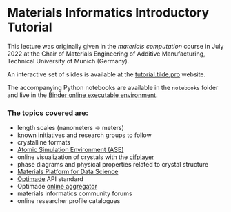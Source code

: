 # Materials Informatics Introductory Tutorial

This lecture was originally given in the _materials computation_ course in July 2022 at the Chair of Materials Engineering of Additive Manufacturing, Technical University of Munich (Germany).

An interactive set of slides is available at the [tutorial.tilde.pro](https://tutorial.tilde.pro) website.

The accompanying Python notebooks are available in the `notebooks` folder and live in the [Binder online executable environment](https://mybinder.org/v2/gh/blokhin/materials-informatics-tutorial/master?filepath=notebooks).

### The topics covered are:

- length scales (nanometers <span>&rarr;</span> meters)
- known initiatives and research groups to follow
- crystalline formats
- [Atomic Simulation Environment (ASE)](https://wiki.fysik.dtu.dk/ase/)
- online visualization of crystals with the [cifplayer](https://tilde-lab.github.io/cifplayer)
- phase diagrams and physical properties related to crystal structure
- [Materials Platform for Data Science](https://mpds.io)
- [Optimade](https://optimade.org) API standard
- Optimade [online aggregator](https://optimade.science)
- materials informatics community forums
- online researcher profile catalogues
